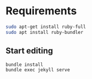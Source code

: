 # Requirements
```bash
sudo apt-get install ruby-full
sudo apt install ruby-bundler
```

## Start editing
```bash
bundle install
bundle exec jekyll serve
```

